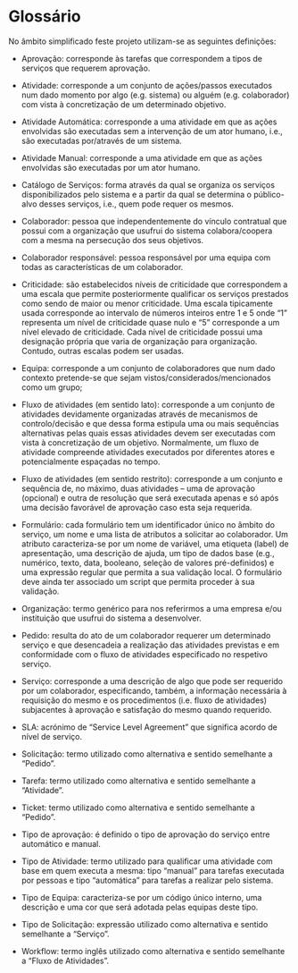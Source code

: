 # Glossário

No âmbito simplificado feste projeto utilizam-se as seguintes definições:

* Aprovação: corresponde às tarefas que correspondem a tipos de serviços que requerem aprovação.

* Atividade: corresponde a um conjunto de ações/passos executados num dado momento por algo
  (e.g. sistema) ou alguém (e.g. colaborador) com vista à concretização de um determinado
  objetivo. 
  
* Atividade Automática: corresponde a uma atividade em que as ações envolvidas são executadas
  sem a intervenção de um ator humano, i.e., são executadas por/através de um sistema.
  
* Atividade Manual: corresponde a uma atividade em que as ações envolvidas são executadas por
  um ator humano.
  
* Catálogo de Serviços: forma através da qual se organiza os serviços disponibilizados pelo sistema
  e a partir da qual se determina o público-alvo desses serviços, i.e., quem pode requer os mesmos.
  
* Colaborador: pessoa que independentemente do vínculo contratual que possui com a organização
  que usufrui do sistema colabora/coopera com a mesma na persecução dos seus objetivos.
  
* Colaborador responsável: pessoa responsável por uma equipa com todas as características de um
  colaborador.
  
* Criticidade: são estabelecidos níveis de criticidade que correspondem a uma escala que permite
  posteriormente qualificar os serviços prestados como sendo de maior ou menor criticidade. Uma
  escala tipicamente usada corresponde ao intervalo de números inteiros entre 1 e 5 onde “1”
  representa um nível de criticidade quase nulo e “5” corresponde a um nível elevado de criticidade.
  Cada nível de criticidade possui uma designação própria que varia de organização para organização.
  Contudo, outras escalas podem ser usadas.
  
* Equipa: corresponde a um conjunto de colaboradores que num dado contexto pretende-se que
  sejam vistos/considerados/mencionados como um grupo;
  
* Fluxo de atividades (em sentido lato): corresponde a um conjunto de atividades devidamente
  organizadas através de mecanismos de controlo/decisão e que dessa forma estipula uma ou mais
  sequências alternativas pelas quais essas atividades devem ser executadas com vista à
  concretização de um objetivo. Normalmente, um fluxo de atividade compreende atividades
  executados por diferentes atores e potencialmente espaçadas no tempo.
  
* Fluxo de atividades (em sentido restrito): corresponde a um conjunto e sequência de, no máximo,
  duas atividades – uma de aprovação (opcional) e outra de resolução que será executada apenas
  e só após uma decisão favorável de aprovação caso esta seja requerida.
  
* Formulário: cada formulário tem um identificador único no âmbito do serviço, um
  nome e uma lista de atributos a solicitar ao colaborador. Um atributo caracteriza-se
  por um nome de variável, uma etiqueta (label) de apresentação, uma descrição
  de ajuda, um tipo de dados base (e.g., numérico, texto, data, booleano,
  seleção de valores pré-definidos) e uma expressão regular que permita a sua validação
  local. O formulário deve ainda ter associado um script que permita proceder à sua
  validação.
 
* Organização: termo genérico para nos referirmos a uma empresa e/ou instituição que usufrui do
  sistema a desenvolver.
  
* Pedido: resulta do ato de um colaborador requerer um determinado serviço e que desencadeia a
  realização das atividades previstas e em conformidade com o fluxo de atividades especificado no
  respetivo serviço.
  
* Serviço: corresponde a uma descrição de algo que pode ser requerido por um colaborador,
  especificando, também, a informação necessária à requisição do mesmo e os procedimentos (i.e.
  fluxo de atividades) subjacentes à aprovação e satisfação do mesmo quando requerido.
  
* SLA: acrónimo de “Service Level Agreement” que significa acordo de nível de serviço.
  
* Solicitação: termo utilizado como alternativa e sentido semelhante a “Pedido”.
  
* Tarefa: termo utilizado como alternativa e sentido semelhante a “Atividade”.
  
* Ticket: termo utilizado como alternativa e sentido semelhante a “Pedido”.

* Tipo de aprovação: é definido o tipo de aprovação do serviço entre automático e manual.
  
* Tipo de Atividade: termo utilizado para qualificar uma atividade com base em quem executa a
  mesma: tipo “manual” para tarefas executada por pessoas e tipo “automática” para tarefas a
  realizar pelo sistema.
  
* Tipo de Equipa: caracteriza-se por um código único interno, uma descrição e uma
  cor que será adotada pelas equipas deste tipo.
  
* Tipo de Solicitação: expressão utilizado como alternativa e sentido semelhante a “Serviço”.
  
* Workflow: termo inglês utilizado como alternativa e sentido semelhante a “Fluxo de Atividades”.